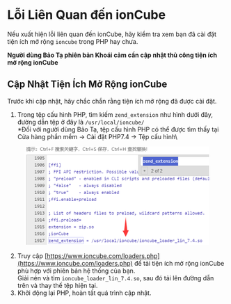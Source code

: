 # Lỗi Liên Quan đến ionCube

Nếu xuất hiện lỗi liên quan đến ionCube, hãy kiểm tra xem bạn đã cài đặt tiện ích mở rộng `ioncube` trong PHP hay chưa.

**Người dùng Bảo Tạ phiên bản Khoái cảm cần cập nhật thủ công tiện ích mở rộng ionCube**

## Cập Nhật Tiện Ích Mở Rộng ionCube

Trước khi cập nhật, hãy chắc chắn rằng tiện ích mở rộng đã được cài đặt.

1. Trong tệp cấu hình PHP, tìm kiếm `zend_extension` như hình dưới đây, đường dẫn tệp ở đây là `/usr/local/ioncube/`\
   \*Đối với người dùng Bảo Tạ, tệp cấu hình PHP có thể được tìm thấy tại Cửa hàng phần mềm -> Cài đặt PHP7.4 -> Tệp cấu hình\\

<figure><img src="../.gitbook/assets/image (3).png" alt=""><figcaption></figcaption></figure>

2. Truy cập [https://www.ioncube.com/loaders.php](https://www.ioncube.com/loaders.php) để tải tiện ích mở rộng ionCube phù hợp với phiên bản hệ thống của bạn.\
   Giải nén và tìm `ioncube_loader_lin_7.4.so`, sau đó tải lên đường dẫn trên và thay thế tệp hiện tại.
3. Khởi động lại PHP, hoàn tất quá trình cập nhật.
